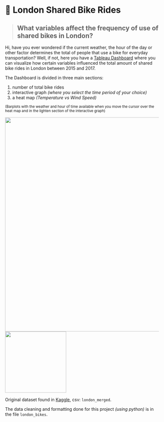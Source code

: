 # 🚴 London Shared Bike Rides 

> ## What variables affect the frequency of use of shared bikes in London?

Hi, have you ever wondered if the current weather, the hour of the day or other factor determines the total of people that use a bike for everyday transportation? Well, if not, here you have a [Tableau Dashboard](https://public.tableau.com/views/LondonBikeRidesvisualizationprojectfromKaggleDataset/Dashboard1?:language=es-ES&publish=yes&:display_count=n&:origin=viz_share_link)
where you can visualize how certain variables influenced the total amount of shared bike rides in London between 2015 and 2017.

The Dashboard is divided in three main sections:
1. number of total bike rides
2. interactive graph <i>(where you select the time period of your choice)</i>
3. a heat map <i>(Temperature vs Wind Speed)</i>

<sub>(Barplots with the weather and hour of time available when you move the cursor over the heat map and in the lighten section of the interactive graph)</sub>

<kbd><img width="700" src="https://github.com/MCDC172/DS-Journey/assets/133555383/90765292-6f06-4684-91e7-0fb1a15591ed"><img width="200" src="https://github.com/MCDC172/DS-Journey/assets/133555383/2f8a093d-0590-49fc-98d1-c581050a057f"></kbd>

Original dataset found in [Kaggle](https://www.kaggle.com/datasets/hmavrodiev/london-bike-sharing-dataset), csv: `london_merged`.

The data cleaning and formatting done for this project <i>(using python)</i> is in the file `london_bikes`.
